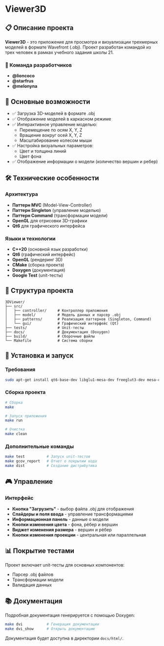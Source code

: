# Viewer3D

## 📋 Описание проекта

**Viewer3D** - это приложение для просмотра и визуализации трехмерных моделей в формате Wavefront (.obj). Проект разработан командой из трех человек в рамках учебного задания школы 21.

### 👥 Команда разработчиков
- **@lioncoco**
- **@starfrus** 
- **@melonyna**

## 🎯 Основные возможности

- ✅ Загрузка 3D-моделей в формате .obj
- ✅ Отображение моделей в каркасном режиме
- ✅ Интерактивное управление моделью:
  - Перемещение по осям X, Y, Z
  - Вращение вокруг осей X, Y, Z
  - Масштабирование колесом мыши
- ✅ Настройка визуальных параметров:
  - Цвет и толщина линий
  - Цвет фона
- ✅ Отображение информации о модели (количество вершин и ребер)

## 🛠 Технические особенности

### Архитектура
- **Паттерн MVC** (Model-View-Controller)
- **Паттерн Singleton** (управление моделью)
- **Паттерн Command** (трансформации модели)
- **OpenGL** для отрисовки 3D-графики
- **Qt6** для графического интерфейса

### Языки и технологии
- **C++20** (основной язык разработки)
- **Qt6** (графический интерфейс)
- **OpenGL** (рендеринг 3D)
- **CMake** (сборка проекта)
- **Doxygen** (документация)
- **Google Test** (unit-тесты)

## 📁 Структура проекта

```
3DViewer/
├── src/
│   ├── controller/     # Контроллер приложения
│   ├── model/          # Модель данных и парсер .obj
│   ├── patterns/       # Реализация паттернов (Singleton, Command)
│   └── gui/            # Графический интерфейс (Qt)
├── tests/              # Unit-тесты
├── docs/               # Документация (Doxygen)
├── build/              # Сборочные файлы
└── Makefile            # Система сборки
```

## 🚀 Установка и запуск

### Требования
```bash
sudo apt-get install qt6-base-dev libglu1-mesa-dev freeglut3-dev mesa-common-dev
```

### Сборка проекта
```bash
# Сборка
make

# Запуск приложения
make run

# Очистка
make clean
```

### Дополнительные команды
```bash
make test          # Запуск unit-тестов
make gcov_report   # Отчет о покрытии кода
make dist          # Создание дистрибутива
```

## 🎮 Управление

### Интерфейс
- **Кнопка "Загрузить"** - выбор файла .obj для отображения
- **Слайдеры и поля ввода** - управление трансформациями
- **Информационная панель** - данные о модели
- **Кнопки изменения цвета** - фона, рёбер и вершин
- **Виджет изменения размера** - вершин и рёбер
- **Кнопки изменения проекции** - центральная или параллельная

## 📊 Покрытие тестами

Проект включает unit-тесты для основных компонентов:
- Парсер .obj файлов
- Трансформации модели
- Валидация данных

## 📚 Документация

Подробная документация генерируется с помощью Doxygen:
```bash
make dvi           # Генерация документации
make dvi_show      # Открыть документацию
```
Документация будет доступна в директории `docs/html/`.
